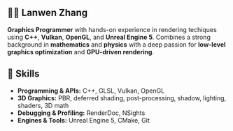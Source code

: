 ## 🤸‍♂️ Lanwen Zhang

**Graphics Programmer** with hands-on experience in rendering techiques using **C++**, **Vulkan**, **OpenGL**, and **Unreal Engine 5**. Combines a strong background in **mathematics** and **physics** with a deep passion for 
**low-level graphics optimization** and **GPU-driven rendering**.

</details>

## 🔧 Skills
- **Programming & APIs:** C++, GLSL, Vulkan, OpenGL 
- **3D Graphics:** PBR, deferred shading, post-processing, shadow, lighting, shaders, 3D math 
- **Debugging & Profiling:** RenderDoc, NSights  
- **Engines & Tools:** Unreal Engine 5, CMake, Git 

